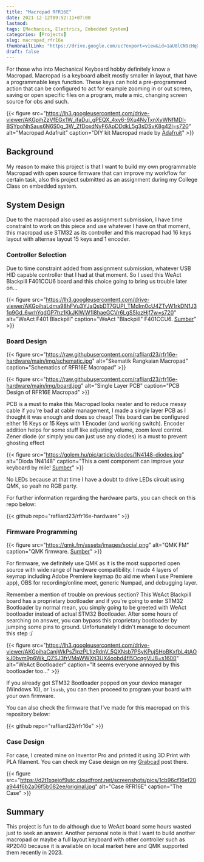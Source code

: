 ```yaml
---
title: "Macropad RFR16E"
date: 2021-12-12T09:52:11+07:00
lastmod:
tags: [Mechanics, Electrics, Embedded System]
categories: [Projects]
slug: macropad_rfr16e
thumbnailLink: "https://drive.google.com/uc?export=view&id=1aU8lCN9cHqO3-I4rmVjUX_ktRh9ds7jH"
draft: false
---
```


For those who into Mechanical Keyboard hobby definitely know a Macropad. Macropad is a keyboard albeit mostly smaller in layout, that have a programmable keys function. These keys can hold a pre-programmed action that can be configured to act for example zooming in or out screen, saving or open specific files on a program, mute a mic, changing screen source for obs and such.

{{< figure
    src="https://lh3.googleusercontent.com/drive-viewer/AKGpihZzVfEGx1W_ifaDuj_gPEQX_4xy6-9Xu4NyTxnXyWNfMDl-BSYpoNhSaus6N6S0g_3W_ZfDoxdNyF6ApDDdkL5g3sDSvK8g42I=s720"
    alt="Macropad Adafruit"
    caption="DIY kit Macropad made by [Adafruit](https://learn.adafruit.com/adafruit-macropad-rp2040/featured_products)"
    >}}

## Background

My reason to make this project is that I want to build my own programmable Macropad with open source firmware that can improve my workflow for certain task, also this project submitted as an assignment during my College Class on embedded system.

## System Design

Due to the macropad also used as assignment submission, I have time constraint to work on this piece and use whatever I have on that moment, this macropad use STM32 as its controller and this macropad had 16 keys layout with alternae layout 15 keys and 1 encoder.

### Controller Selection

Due to time constraint added from assignment submission, whatever USB HID capable controller that I had at that moment. So I used this WeAct Blackpill F401CCU6 board and this choice going to bring us trouble later on...


{{< figure
    src="https://lh3.googleusercontent.com/drive-viewer/AKGpihaLdma98hFVu3YJaQsbDT7GUPI_TMdIm0cU4ZTvW1rkDN1J31q9Gd_6wrhYqdGP7hz1KkJKlWW1l8haeGCVr6LgS5IozHjf7w=s720"
    alt="WeAct F401 Blackpill"
    caption="WeAct \"Blackpill\" F401CCU6. [Sumber](https://stm32-base.org/boards/STM32F411CEU6-WeAct-Black-Pill-V2.0)"
    >}}

### Board Design

{{< figure
    src="https://raw.githubusercontent.com/rafliard23/rfr16e-hardware/main/img/schematic.jpg"
    alt="Skematik Rangkaian Macropad"
    caption="Schematics of RFR16E Macropad"
    >}}

{{< figure
    src="https://raw.githubusercontent.com/rafliard23/rfr16e-hardware/main/img/board.jpg"
    alt="Single Layer PCB"
    caption="PCB Design of RFR16E Macropad"
    >}}

PCB is a must to make this Macropad looks neater and to reduce messy cable if you're bad at cable management, I made a single layer PCB as I thought it was enough and does so cheap! This board can be configured either 16 Keys or 15 Keys with 1 Encoder (and working switch). Encoder addition helps for some stuff like adjusting volume, zoom level control. Zener diode (or simply you can just use any diodes) is a must to prevent ghosting effect

{{< figure
    src="https://golem.hu/pic/article/diodes/1N4148-diodes.jpg"
    alt="Dioda 1N4148"
    caption="This a cent component can improve your keyboard by mile! [Sumber](https://golem.hu/guide/diodes/)"
    >}}

No LEDs because at that time I have a doubt to drive LEDs circuit using QMK, so yeah no RGB party.

For further information regarding the hardware parts, you can check on this repo below:

{{< github repo="rafliard23/rfr16e-hardware" >}}

### Firmware Programming

{{< figure
    src="https://qmk.fm/assets/images/social.png"
    alt="QMK FM"
    caption="QMK firmware. [Sumber](https://qmk.fm/)"
    >}}

For firmware, we definitely use QMK as it is the most supported open source with wide range of hardware compatibility. I made 4 layers of keymap including Adobe Premiere keymap (to aid me when I use Premiere app), OBS for recording/online meet, generic Numpad, and debugging layer.

Remember a mention of trouble on previous section? This WeAct Blackpill board has a proprietary bootloader and if you're going to enter STM32 Bootloader by normal mean, you simply going to be greeted with WeAct bootloader instead of actual STM32 Bootloader. After some hours of searching on answer, you can bypass this proprietary bootloader by jumping some pins to ground. Unfortunately I didn't manage to document this step :/

{{< figure
    src="https://lh3.googleusercontent.com/drive-viewer/AKGpihaCanjWkPsZIqzPL1lzRdnV_5QXNsb7PSyKPujSHoBKxfbL4tAOkJ0bvm9p6Wk_QZSJ3frVMaWWXtj3UX4oobd4fl5OcqgViJ8=s1600"
    alt="WeAct Bootloader"
    caption="It seems everyone annoyed by this bootloader too..."
    >}}

If you already got STM32 Bootloader popped on your device manager (Windows 10), or `lsusb`, you can then proceed to program your board with your own firmware.

You can also check the firmware that I've made for this macropad on this repository below:

{{< github repo="rafliard23/rfr16e" >}}

### Case Design

For case, I created mine on Inventor Pro and printed it using 3D Print with PLA filament. You can check my Case design on my [Grabcad](https://grabcad.com/library/macropad-rfr16e-1) post there.

{{< figure
    src="https://d2t1xqejof9utc.cloudfront.net/screenshots/pics/1cb96cf16ef20a944f6b2a06f5b082ee/original.jpg"
    alt="Case RFR16E"
    caption="The Case"
    >}}

## Summary

This project is fun to do although due to WeAct board some hours wasted just to seek an answer. Another personal note is that I want to build another macropad or maybe a full layout keyboard with other controller such as RP2040 because it is available on local market here and QMK supported them recently in 2023.